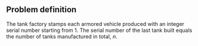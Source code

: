

## Problem definition

The tank factory stamps each armored vehicle produced with an integer serial number starting from 1. The serial number of the last tank built equals the number of tanks manufactured in total, $n$.
